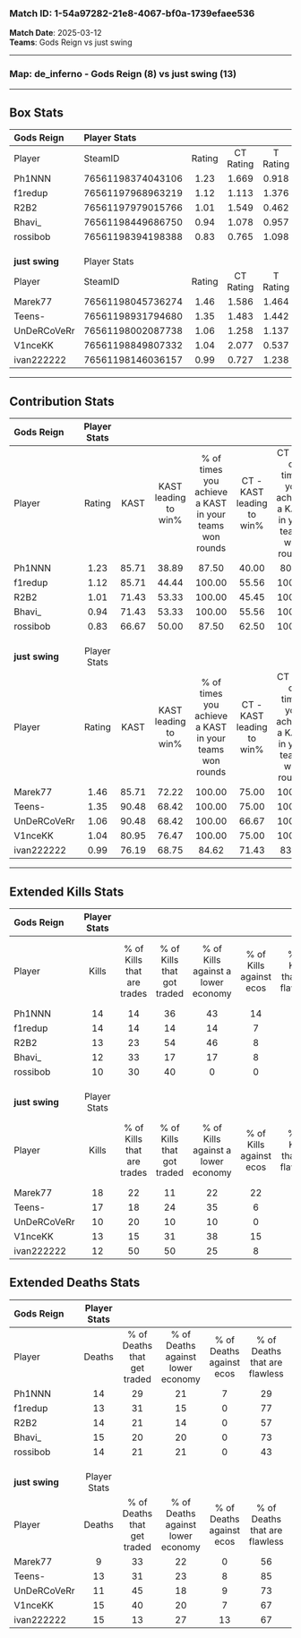 ### Match ID: 1-54a97282-21e8-4067-bf0a-1739efaee536  
**Match Date**: 2025-03-12  
**Teams**: Gods Reign vs just swing  

---  

### **Map**: de_inferno - Gods Reign (8) vs just swing (13)  
---  

## Box Stats  

| **Gods Reign** | Player Stats      |        |           |          |       |      |       |         |        |      |     |
| :- | :- | :-: | :-: | :-: | :-: | :-: | :-: | :-: | :-: | :-: | :-: |
| Player         | SteamID           | Rating | CT Rating | T Rating | KAST  | ADR  | Kills | Assists | Deaths | K/D  | HS% |
| Ph1NNN         | 76561198374043106 |  1.23  |   1.669   |  0.918   | 85.71 | 90.1 |  14   |    8    |   14   | 1.00 | 57  |
| f1redup        | 76561197968963219 |  1.12  |   1.113   |  1.376   | 85.71 | 56.5 |  14   |    2    |   13   | 1.08 | 50  |
| R2B2           | 76561197979015766 |  1.01  |   1.549   |  0.462   | 71.43 | 73.4 |  13   |    2    |   14   | 0.93 | 76  |
| Bhavi_         | 76561198449686750 |  0.94  |   1.078   |  0.957   | 71.43 | 71.0 |  12   |    4    |   15   | 0.80 | 58  |
| rossibob       | 76561198394198388 |  0.83  |   0.765   |  1.098   | 66.67 | 64.2 |  10   |    4    |   14   | 0.71 | 60  |
|                |                   |        |           |          |       |      |       |         |        |      |     |
|                |                   |        |           |          |       |      |       |         |        |      |     |
|                |                   |        |           |          |       |      |       |         |        |      |     |
| **just swing** | Player Stats      |        |           |          |       |      |       |         |        |      |     |
| Player         | SteamID           | Rating | CT Rating | T Rating | KAST  | ADR  | Kills | Assists | Deaths | K/D  | HS% |
| Marek77        | 76561198045736274 |  1.46  |   1.586   |  1.464   | 85.71 | 76.9 |  18   |    3    |   9    | 2.00 | 55  |
| Teens-         | 76561198931794680 |  1.35  |   1.483   |  1.442   | 90.48 | 77.3 |  17   |    3    |   13   | 1.31 | 70  |
| UnDeRCoVeRr    | 76561198002087738 |  1.06  |   1.258   |  1.137   | 90.48 | 57.8 |  10   |    4    |   11   | 0.91 | 60  |
| V1nceKK        | 76561198849807332 |  1.04  |   2.077   |  0.537   | 80.95 | 69.3 |  13   |    3    |   15   | 0.87 | 38  |
| ivan222222     | 76561198146036157 |  0.99  |   0.727   |  1.238   | 76.19 | 71.7 |  12   |    7    |   15   | 0.80 | 66  |
---  

## Contribution Stats  

| **Gods Reign** | Player Stats |       |                      |                                                        |                           |                                                             |                          |                                                            |
| :- | :-: | :-: | :-: | :-: | :-: | :-: | :-: | :-: |
| Player         |    Rating    | KAST  | KAST leading to win% | % of times you achieve a KAST in your teams won rounds | CT - KAST leading to win% | CT - % of times you achieve a KAST in your teams won rounds | T - KAST leading to win% | T - % of times you achieve a KAST in your teams won rounds |
| Ph1NNN         |     1.23     | 85.71 |        38.89         |                         87.50                          |           40.00           |                            80.00                            |          37.50           |                           100.00                           |
| f1redup        |     1.12     | 85.71 |        44.44         |                         100.00                         |           55.56           |                           100.00                            |          33.33           |                           100.00                           |
| R2B2           |     1.01     | 71.43 |        53.33         |                         100.00                         |           45.45           |                           100.00                            |          75.00           |                           100.00                           |
| Bhavi_         |     0.94     | 71.43 |        53.33         |                         100.00                         |           55.56           |                           100.00                            |          50.00           |                           100.00                           |
| rossibob       |     0.83     | 66.67 |        50.00         |                         87.50                          |           62.50           |                           100.00                            |          33.33           |                           66.67                            |
|                |              |       |                      |                                                        |                           |                                                             |                          |                                                            |
|                |              |       |                      |                                                        |                           |                                                             |                          |                                                            |
|                |              |       |                      |                                                        |                           |                                                             |                          |                                                            |
| **just swing** | Player Stats |       |                      |                                                        |                           |                                                             |                          |                                                            |
| Player         |    Rating    | KAST  | KAST leading to win% | % of times you achieve a KAST in your teams won rounds | CT - KAST leading to win% | CT - % of times you achieve a KAST in your teams won rounds | T - KAST leading to win% | T - % of times you achieve a KAST in your teams won rounds |
| Marek77        |     1.46     | 85.71 |        72.22         |                         100.00                         |           75.00           |                           100.00                            |          70.00           |                           100.00                           |
| Teens-         |     1.35     | 90.48 |        68.42         |                         100.00                         |           75.00           |                           100.00                            |          63.64           |                           100.00                           |
| UnDeRCoVeRr    |     1.06     | 90.48 |        68.42         |                         100.00                         |           66.67           |                           100.00                            |          70.00           |                           100.00                           |
| V1nceKK        |     1.04     | 80.95 |        76.47         |                         100.00                         |           75.00           |                           100.00                            |          77.78           |                           100.00                           |
| ivan222222     |     0.99     | 76.19 |        68.75         |                         84.62                          |           71.43           |                            83.33                            |          66.67           |                           85.71                            |
---  

## Extended Kills Stats  

| **Gods Reign** | Player Stats |                            |                            |                                    |                         |                              |                                 |                                       |                    |           |
| :- | :-: | :-: | :-: | :-: | :-: | :-: | :-: | :-: | :-: | :-: |
| Player         |    Kills     | % of Kills that are trades | % of Kills that got traded | % of Kills against a lower economy | % of Kills against ecos | % of Kills that are flawless | % of Kills that are close duels | % of Kills that are assisted by flash | Pistol Round Kills | AWP Kills |
| Ph1NNN         |      14      |             14             |             36             |                 43                 |           14            |              57              |                7                |                   0                   |         1          |     0     |
| f1redup        |      14      |             14             |             14             |                 14                 |            7            |              71              |                0                |                   0                   |         1          |     7     |
| R2B2           |      13      |             23             |             54             |                 46                 |            8            |              77              |                0                |                  23                   |         3          |     0     |
| Bhavi_         |      12      |             33             |             17             |                 17                 |            8            |              58              |                0                |                   8                   |         2          |     0     |
| rossibob       |      10      |             30             |             40             |                 0                  |            0            |              70              |               10                |                   0                   |         1          |     0     |
|                |              |                            |                            |                                    |                         |                              |                                 |                                       |                    |           |
|                |              |                            |                            |                                    |                         |                              |                                 |                                       |                    |           |
|                |              |                            |                            |                                    |                         |                              |                                 |                                       |                    |           |
| **just swing** | Player Stats |                            |                            |                                    |                         |                              |                                 |                                       |                    |           |
| Player         |    Kills     | % of Kills that are trades | % of Kills that got traded | % of Kills against a lower economy | % of Kills against ecos | % of Kills that are flawless | % of Kills that are close duels | % of Kills that are assisted by flash | Pistol Round Kills | AWP Kills |
| Marek77        |      18      |             22             |             11             |                 22                 |           22            |              50              |               11                |                   0                   |         2          |     0     |
| Teens-         |      17      |             18             |             24             |                 35                 |            6            |              65              |               24                |                   6                   |         1          |     0     |
| UnDeRCoVeRr    |      10      |             20             |             10             |                 10                 |            0            |              50              |               20                |                   0                   |         0          |     0     |
| V1nceKK        |      13      |             15             |             31             |                 38                 |           15            |              62              |                0                |                   0                   |         2          |     5     |
| ivan222222     |      12      |             50             |             50             |                 25                 |            8            |              50              |               17                |                   8                   |         2          |     0     |
## Extended Deaths Stats  

| **Gods Reign** | Player Stats |                             |                                   |                          |                               |                            |                           |               |
| :- | :-: | :-: | :-: | :-: | :-: | :-: | :-: | :-: |
| Player         |    Deaths    | % of Deaths that get traded | % of Deaths against lower economy | % of Deaths against ecos | % of Deaths that are flawless | % of Deaths that are close | % of Deaths while blinded | Deaths to AWP |
| Ph1NNN         |      14      |             29              |                21                 |            7             |              29               |             14             |             7             |       0       |
| f1redup        |      13      |             31              |                15                 |            0             |              77               |             0              |             0             |       0       |
| R2B2           |      14      |             21              |                14                 |            0             |              57               |             21             |             7             |       2       |
| Bhavi_         |      15      |             20              |                20                 |            0             |              73               |             20             |             0             |       2       |
| rossibob       |      14      |             21              |                21                 |            0             |              43               |             14             |             0             |       1       |
|                |              |                             |                                   |                          |                               |                            |                           |               |
|                |              |                             |                                   |                          |                               |                            |                           |               |
|                |              |                             |                                   |                          |                               |                            |                           |               |
| **just swing** | Player Stats |                             |                                   |                          |                               |                            |                           |               |
| Player         |    Deaths    | % of Deaths that get traded | % of Deaths against lower economy | % of Deaths against ecos | % of Deaths that are flawless | % of Deaths that are close | % of Deaths while blinded | Deaths to AWP |
| Marek77        |      9       |             33              |                22                 |            0             |              56               |             11             |             0             |       1       |
| Teens-         |      13      |             31              |                23                 |            8             |              85               |             0              |             0             |       1       |
| UnDeRCoVeRr    |      11      |             45              |                18                 |            9             |              73               |             0              |             0             |       0       |
| V1nceKK        |      15      |             40              |                20                 |            7             |              67               |             0              |            20             |       3       |
| ivan222222     |      15      |             13              |                27                 |            13            |              67               |             7              |             7             |       2       |

